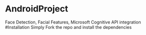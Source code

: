 # AndroidProject
Face Detection, Facial Features, Microsoft Cognitive API integration
#Installation
Simply Fork the repo and install the dependencies 
